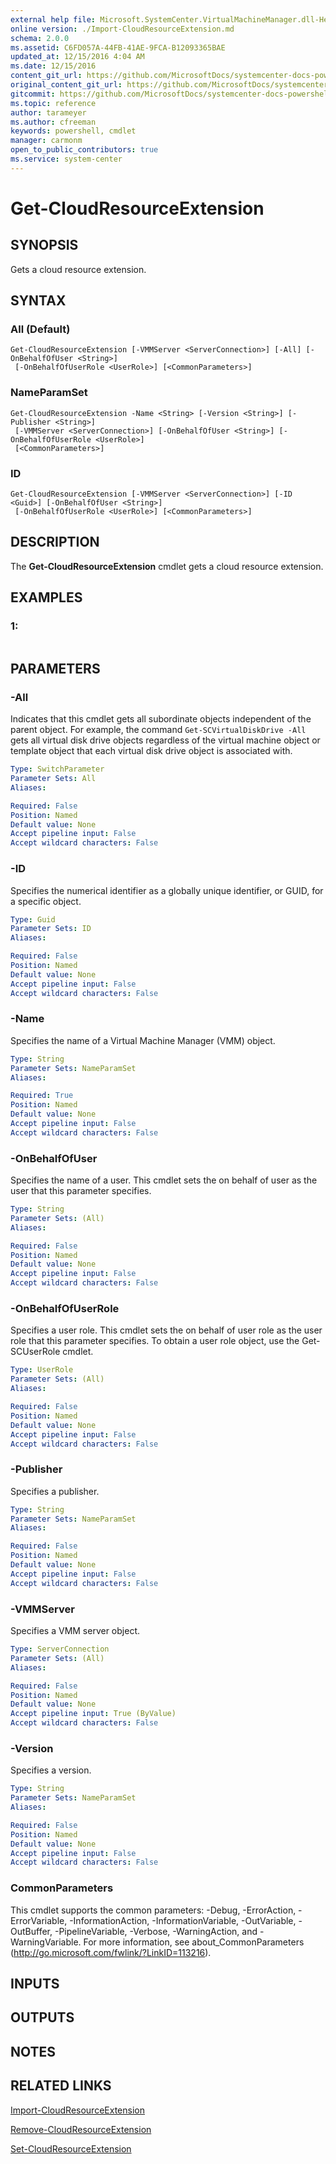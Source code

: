 ```yaml
---
external help file: Microsoft.SystemCenter.VirtualMachineManager.dll-Help.xml
online version: ./Import-CloudResourceExtension.md
schema: 2.0.0
ms.assetid: C6FD057A-44FB-41AE-9FCA-B12093365BAE
updated_at: 12/15/2016 4:04 AM
ms.date: 12/15/2016
content_git_url: https://github.com/MicrosoftDocs/systemcenter-docs-powershell/blob/master/systemcenter-cmdlets/SystemCenter2016/VirtualMachineManager/vlatest/Get-CloudResourceExtension.md
original_content_git_url: https://github.com/MicrosoftDocs/systemcenter-docs-powershell/blob/master/systemcenter-cmdlets/SystemCenter2016/VirtualMachineManager/vlatest/Get-CloudResourceExtension.md
gitcommit: https://github.com/MicrosoftDocs/systemcenter-docs-powershell/blob/7df4508c7b907a214e6a8eca76037b06065ef078/systemcenter-cmdlets/SystemCenter2016/VirtualMachineManager/vlatest/Get-CloudResourceExtension.md
ms.topic: reference
author: tarameyer
ms.author: cfreeman
keywords: powershell, cmdlet
manager: carmonm
open_to_public_contributors: true
ms.service: system-center
---
```


# Get-CloudResourceExtension

## SYNOPSIS
Gets a cloud resource extension.

## SYNTAX

### All (Default)
```
Get-CloudResourceExtension [-VMMServer <ServerConnection>] [-All] [-OnBehalfOfUser <String>]
 [-OnBehalfOfUserRole <UserRole>] [<CommonParameters>]
```

### NameParamSet
```
Get-CloudResourceExtension -Name <String> [-Version <String>] [-Publisher <String>]
 [-VMMServer <ServerConnection>] [-OnBehalfOfUser <String>] [-OnBehalfOfUserRole <UserRole>]
 [<CommonParameters>]
```

### ID
```
Get-CloudResourceExtension [-VMMServer <ServerConnection>] [-ID <Guid>] [-OnBehalfOfUser <String>]
 [-OnBehalfOfUserRole <UserRole>] [<CommonParameters>]
```

## DESCRIPTION
The **Get-CloudResourceExtension** cmdlet gets a cloud resource extension.

## EXAMPLES

### 1:
```

```

## PARAMETERS

### -All
Indicates that this cmdlet gets all subordinate objects independent of the parent object.
For example, the command `Get-SCVirtualDiskDrive -All` gets all virtual disk drive objects regardless of the virtual machine object or template object that each virtual disk drive object is associated with.

```yaml
Type: SwitchParameter
Parameter Sets: All
Aliases: 

Required: False
Position: Named
Default value: None
Accept pipeline input: False
Accept wildcard characters: False
```

### -ID
Specifies the numerical identifier as a globally unique identifier, or GUID, for a specific object.

```yaml
Type: Guid
Parameter Sets: ID
Aliases: 

Required: False
Position: Named
Default value: None
Accept pipeline input: False
Accept wildcard characters: False
```

### -Name
Specifies the name of a Virtual Machine Manager (VMM) object.

```yaml
Type: String
Parameter Sets: NameParamSet
Aliases: 

Required: True
Position: Named
Default value: None
Accept pipeline input: False
Accept wildcard characters: False
```

### -OnBehalfOfUser
Specifies the name of a user.
This cmdlet sets the on behalf of user as the user that this parameter specifies.

```yaml
Type: String
Parameter Sets: (All)
Aliases: 

Required: False
Position: Named
Default value: None
Accept pipeline input: False
Accept wildcard characters: False
```

### -OnBehalfOfUserRole
Specifies a user role.
This cmdlet sets the on behalf of user role as the user role that this parameter specifies.
To obtain a user role object, use the Get-SCUserRole cmdlet.

```yaml
Type: UserRole
Parameter Sets: (All)
Aliases: 

Required: False
Position: Named
Default value: None
Accept pipeline input: False
Accept wildcard characters: False
```

### -Publisher
Specifies a publisher.

```yaml
Type: String
Parameter Sets: NameParamSet
Aliases: 

Required: False
Position: Named
Default value: None
Accept pipeline input: False
Accept wildcard characters: False
```

### -VMMServer
Specifies a VMM server object.

```yaml
Type: ServerConnection
Parameter Sets: (All)
Aliases: 

Required: False
Position: Named
Default value: None
Accept pipeline input: True (ByValue)
Accept wildcard characters: False
```

### -Version
Specifies a version.

```yaml
Type: String
Parameter Sets: NameParamSet
Aliases: 

Required: False
Position: Named
Default value: None
Accept pipeline input: False
Accept wildcard characters: False
```

### CommonParameters
This cmdlet supports the common parameters: -Debug, -ErrorAction, -ErrorVariable, -InformationAction, -InformationVariable, -OutVariable, -OutBuffer, -PipelineVariable, -Verbose, -WarningAction, and -WarningVariable. For more information, see about_CommonParameters (http://go.microsoft.com/fwlink/?LinkID=113216).

## INPUTS

## OUTPUTS

## NOTES

## RELATED LINKS

[Import-CloudResourceExtension](xref:SystemCenter2016/VirtualMachineManager/vlatest/Import-CloudResourceExtension.md)

[Remove-CloudResourceExtension](xref:SystemCenter2016/VirtualMachineManager/vlatest/Remove-CloudResourceExtension.md)

[Set-CloudResourceExtension](xref:SystemCenter2016/VirtualMachineManager/vlatest/Set-CloudResourceExtension.md)

